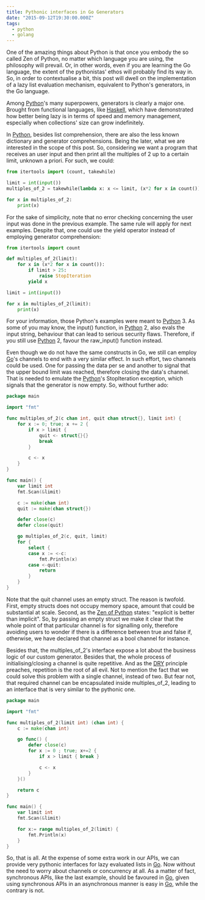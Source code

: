 ```yaml
---
title: Pythonic interfaces in Go Generators
date: "2015-09-12T19:30:00.000Z"
tags:
  - python
  - golang
---
```


One of the amazing things about Python is that once you embody the so called Zen
of Python, no matter which language you are using, the philosophy will prevail.
Or, in other words, even if you are learning the Go language, the extent of the
pythonistas' ethos will probably find its way in. So, in order to contextualise
a bit, this post will dwell on the implementation of a lazy list evaluation
mechanism, equivalent to Python's generators, in the Go language.

Among [Python]'s many superpowers, generators is clearly a major one. Brought from
functional languages, like [Haskell], which have demonstrated how better being lazy
is in terms of speed and memory management, especially when collections' size
can grow indefinitely.

In [Python], besides list comprehension, there are also the less known dictionary
and generator comprehensions. Being the later, what we are interested in the scope
of this post. So, considering we want a program that receives an user input and
then print all the multiples of 2 up to a certain limit, unknown a priori. For
such, we could:

```python
from itertools import (count, takewhile)

limit = int(input())
multiples_of_2 = takewhile(lambda x: x <= limit, (x*2 for x in count()))

for x in multiples_of_2:
    print(x)
```

For the sake of simplicity, note that no error checking concerning the user input
was done in the previous example. The same rule will apply for next examples.
Despite that, one could use the yield operator instead of employing generator
comprehension:

```python
from itertools import count

def multiples_of_2(limit):
    for x in (x*2 for x in count()):
        if limit > 25:
            raise StopIteration
        yield x

limit = int(input())

for x in multiples_of_2(limit):
    print(x)
```

For your information, those Python's examples were meant to [Python] 3. As some of
you may know, the input() function, in [Python] 2, also evals the input string,
behaviour that can lead to serious security flaws. Therefore, if you still use
[Python] 2, favour the raw_input() function instead.

Even though we do not have the same constructs in Go, we still can employ [Go]'s
channels to end with a very similar effect. In such effort, two channels could be
used. One for passing the data per se and another to signal that the upper bound
limit was reached, therefore closing the data's channel. That is needed to emulate
the [Python]'s StopIteration exception, which signals that the generator is now
empty. So, without further ado:

```go
package main

import "fmt"

func multiples_of_2(c chan int, quit chan struct{}, limit int) {
	for x := 0; true; x += 2 {
		if x > limit {
			quit <- struct{}{}
			break
		}

		c <- x
	}
}

func main() {
    var limit int
    fmt.Scan(&limit)

	c := make(chan int)
	quit := make(chan struct{})

	defer close(c)
	defer close(quit)

	go multiples_of_2(c, quit, limit)
	for {
		select {
		case x := <-c:
			fmt.Println(x)
		case <-quit:
			return
		}
	}
}
```

Note that the quit channel uses an empty struct. The reason is twofold. First,
empty structs does not occupy memory space, amount that could be substantial at
scale. Second, as the [Zen of Python] states: "explicit is better than implicit".
So, by passing an empty struct we make it clear that the whole point of that
particular channel is for signalling only, therefore avoiding users to wonder if
there is a difference between true and false if, otherwise, we have declared that
channel as a bool channel for instance.

Besides that, the multiples_of_2's interface expose a lot about the business logic
of our custom generator. Besides that, the whole process of initialising/closing a
channel is quite repetitive. And as the [DRY] principle preaches, repetition is the
root of all evil. Not to mention the fact that we could solve this problem with a
single channel, instead of two. But fear not, that required channel can be
encapsulated inside multiples_of_2, leading to an interface that is very similar to
the pythonic one.

```go
package main

import "fmt"

func multiples_of_2(limit int) (chan int) {
    c := make(chan int)

    go func() {
        defer close(c)
        for x := 0 ; true; x+=2 {
	        if x > limit { break }

            c <- x
        }
    }()

    return c
}

func main() {
    var limit int
    fmt.Scan(&limit)

    for x:= range multiples_of_2(limit) {
        fmt.Println(x)
    }
}
```

So, that is all. At the expense of some extra work in our APIs, we can provide
very pythonic interfaces for lazy evaluated lists in [Go]. Now without the need
to worry about channels or concurrency at all. As a matter of fact, synchronous
APIs, like the last example, should be favoured in [Go], given using synchronous
APIs in an asynchronous manner is easy in [Go], while the contrary is not.

[python]: https://www.python.org/
[go]: https://golang.org/
[haskell]: https://www.haskell.org/
[dry]: https://en.wikipedia.org/wiki/Don't_repeat_yourself
[zen of python]: https://www.python.org/dev/peps/pep-0020/
